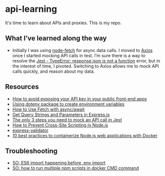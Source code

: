 # api-learning

It's time to learn about APIs and proxies. This is my repo.

## What I&rsquo;ve learned along the way

- Initially I was using [node-fetch](https://github.com/node-fetch/node-fetch) for async data calls. I moved to [Axios](https://github.com/axios/axios) once I started mocking API calls in test. I&rsquo;m sure there is a way to resolve the [Jest - TypeError: response.json is not a function](https://stackoverflow.com/questions/58599735/jest-typeerror-response-json-is-not-a-function) error, but in the interest of time, I pivoted. Switching to Axios allows me to mock API calls quickly, and reason about my data.

## Resources

- [How to avoid exposing your API key in your public front-end apps](https://www.freecodecamp.org/news/private-api-keys/)
- [Using dotenv package to create environment variables](https://medium.com/@thejasonfile/using-dotenv-package-to-create-environment-variables-33da4ac4ea8f)
- [How to Use Fetch with async/await](https://dmitripavlutin.com/javascript-fetch-async-await/)
- [Get Query Strings and Parameters in Express.js](https://stackabuse.com/get-query-strings-and-parameters-in-express-js/)
- [The only 3 steps you need to mock an API call in Jest](https://dev.to/zaklaughton/the-only-3-steps-you-need-to-mock-an-api-call-in-jest-39mb)
- [How to Prevent Cross-Site Scripting in Node.js](https://www.section.io/engineering-education/how-to-prevent-cross-site-scripting-in-node-js/)
- [express-validator](https://github.com/express-validator/express-validator)
- [10 best practices to containerize Node.js web applications with Docker](https://snyk.io/wp-content/uploads/10-best-practices-to-containerize-Node.js-web-applications-with-Docker.pdf)

## Troubleshooting
- [SO: ES6 import happening before .env import](https://stackoverflow.com/a/42817956)
- [SO: how to run multiple npm scripts in docker CMD command](https://stackoverflow.com/a/62628394)
